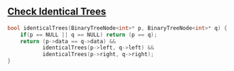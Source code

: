 ## [Check Identical Trees](https://leetcode.com/problems/same-tree/)

``` cpp
bool identicalTrees(BinaryTreeNode<int>* p, BinaryTreeNode<int>* q) {
    if(p == NULL || q == NULL) return (p == q);
    return (p->data == q->data) &&
           identicalTrees(p->left, q->left) &&
           identicalTrees(p->right, q->right);
}
```

